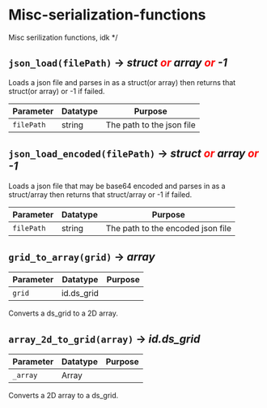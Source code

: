 # Misc-serialization-functions
Misc serilization functions, idk */

## `json_load(filePath)` → *struct <span style="color: red;"> *or* </span> array <span style="color: red;"> *or* </span> -1*
Loads a json file and parses in as a struct(or array) then returns that struct(or array) or -1 if failed.

| Parameter | Datatype  | Purpose |
|-----------|-----------|---------|
|`filePath` |string |The path to the json file |

## `json_load_encoded(filePath)` → *struct <span style="color: red;"> *or* </span> array <span style="color: red;"> *or* </span> -1*
Loads a json file that may be base64 encoded and parses in as a struct/array then returns that struct/array or -1 if failed.

| Parameter | Datatype  | Purpose |
|-----------|-----------|---------|
|`filePath` |string |The path to the encoded json file |

## `grid_to_array(grid)` → *array*

| Parameter | Datatype  | Purpose |
|-----------|-----------|---------|
|`grid` |id.ds_grid | |
Converts a ds_grid to a 2D array.

## `array_2d_to_grid(array)` → *id.ds_grid*

| Parameter | Datatype  | Purpose |
|-----------|-----------|---------|
|`_array` |Array | |
Converts a 2D array to a ds_grid.
